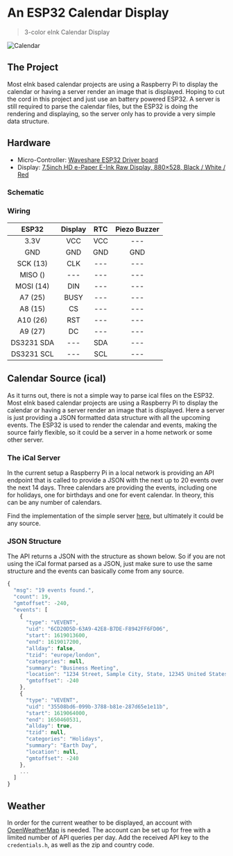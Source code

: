 # An ESP32 Calendar Display

> 3-color eInk Calendar Display

![Calendar](./images/calendar-display.jpg)

## The Project

Most eInk based calendar projects are using a Raspberry Pi to display the calendar or having a server render an image that is displayed. Hoping to cut the cord in this project and just use an battery powered ESP32. A server is still required to parse the calendar files, but the ESP32 is doing the rendering and displaying, so the server only has to provide a very simple data structure.

## Hardware

+ Micro-Controller: [Waveshare ESP32 Driver board](https://www.waveshare.com/wiki/E-Paper_ESP32_Driver_Board)
+ Display: [7.5inch HD e-Paper E-Ink Raw Display, 880×528, Black / White / Red](https://www.waveshare.com/7.5inch-e-paper-b.htm)

### Schematic

<!-- ![Schematic](./images/schematic.png) -->

### Wiring

|   ESP32   | Display |  RTC  | Piezo Buzzer |
| :-------: | :-----: | :---: | :----------: |
|   3.3V    |   VCC   |  VCC  |     ---      |
|    GND    |   GND   |  GND  |     GND      |
|  SCK (13) |   CLK   |  ---  |     ---      |
| MISO ()   |   ---   |  ---  |     ---      |
| MOSI (14) |   DIN   |  ---  |     ---      |
|  A7 (25)  |  BUSY   |  ---  |     ---      |
|  A8 (15)  |   CS    |  ---  |     ---      |
| A10 (26)  |   RST   |  ---  |     ---      |
|  A9 (27)  |   DC    |  ---  |     ---      |
| DS3231 SDA|   ---   |  SDA  |     ---      |
| DS3231 SCL|   ---   |  SCL  |     ---      |

## Calendar Source (ical)

As it turns out, there is not a simple way to parse ical files on the ESP32. Most eInk based calendar projects are using a Raspberry Pi to display the calendar or having a server render an image that is displayed. Here a server is just providing a JSON formatted data structure with all the upcoming events. The ESP32 is used to render the calendar and events, making the source fairly flexible, so it could be a server in a home network or some other server.

### The iCal Server

In the current setup a Raspberry Pi in a local network is providing an API endpoint that is called to provide a JSON with the next up to 20 events over the next 14 days. Three calendars are providing the events, including one for holidays, one for birthdays and one for event calendar. In theory, this can be any number of calendars.

Find the implementation of the simple server [here](https://github.com/SeBassTian23/Server-CalendarDisplay), but ultimately it could be any source.

### JSON Structure

The API returns a JSON with the structure as shown below. So if you are not using the iCal format parsed as a JSON, just make sure to use the same structure and the events can basically come from any source.

```JavaScript
{
  "msg": "19 events found.",
  "count": 19,
  "gmtoffset": -240,
  "events": [
    {
      "type": "VEVENT",
      "uid": "6CD20D5D-63A9-42E8-B7DE-F8942FF6FD06",
      "start": 1619013600,
      "end": 1619017200,
      "allday": false,
      "tzid": "europe/london",
      "categories": null,
      "summary": "Business Meeting",
      "location": "1234 Street, Sample City, State, 12345 United States",
      "gmtoffset": -240
    },
    {
      "type": "VEVENT",
      "uid": "35508bd6-099b-3788-b81e-287d65e1e11b",
      "start": 1619064000,
      "end": 1650460531,
      "allday": true,
      "tzid": null,
      "categories": "Holidays",
      "summary": "Earth Day",
      "location": null,
      "gmtoffset": -240
    },
    ...
  ]
}
```

## Weather

In order for the current weather to be displayed, an account with [OpenWeatherMap](https://openweathermap.org/) is needed. The account can be set up for free with a limited number of API queries per day. Add the received API key to the `credentials.h`, as well as the zip and country code.
